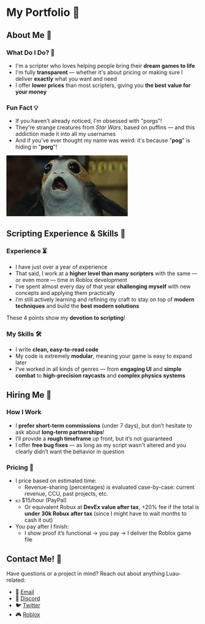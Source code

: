# My Portfolio 📁

## About Me 📝

### What Do I Do? 🔧

- I'm a scripter who loves helping people bring their **dream games to life**  
- I'm fully **transparent** — whether it's about pricing or making sure I deliver **exactly** what you want and need  
- I offer **lower prices** than most scripters, giving you **the best value for your money**  

### Fun Fact 💡

- If you haven't already noticed, I'm obsessed with "porgs"!  
- They're strange creatures from *Star Wars*, based on puffins — and this addiction made it into all my usernames  
- And if you've ever thought my name was weird: it's because "**pog**" is hiding in "**porg**"!  

![My Profile](https://raw.githubusercontent.com/POrGSrPOGS/POrGSrPOGS/main/images/Porg.jpg)

## Scripting Experience & Skills 💼

### Experience ⏳

- I have just over a year of experience  
- That said, I work at a **higher level than many scripters** with the same — or even more — time in Roblox development  
- I’ve spent almost every day of that year **challenging myself** with new concepts and applying them practically  
- I’m still actively learning and refining my craft to stay on top of **modern techniques** and build the **best modern solutions**  

These 4 points show my **devotion to scripting**!

### My Skills 🛠️

- I write **clean, easy-to-read code**  
- My code is extremely **modular**, meaning your game is easy to expand later  
- I've worked in all kinds of genres — from **engaging UI** and **simple combat** to **high-precision raycasts** and **complex physics systems**

## Hiring Me 🚀

### How I Work

- I **prefer short-term commissions** (under 7 days), but don’t hesitate to ask about **long-term partnerships**!  
- I’ll provide a **rough timeframe** up front, but it’s not guaranteed  
- I offer **free bug fixes** — as long as my script wasn't altered and you clearly didn’t want the behavior in question  

### Pricing 💸

- I price based on estimated time:
  - Revenue-sharing (percentages) is evaluated case-by-case: current revenue, CCU, past projects, etc.  
- 💵 $15/hour (PayPal)  
  - Or equivalent Robux at **DevEx value after tax**, +20% fee if the total is **under 30k Robux after tax** (since I might have to wait months to cash it out)  
- You pay after I finish:
  - I show proof it’s functional → you pay → I deliver the Roblox game file

## Contact Me! 📩

Have questions or a project in mind? Reach out about anything Luau-related:

- 📧 [Email](mailto:POrGSrPOGS@gmail.com)
- 💬 [Discord](https://discordapp.com/users/1089586133589045268) 
- 🐦 [Twitter](https://x.com/POrGSrPOGS)
- 🎮 [Roblox](https://roblox.com/users/4075244566/profile)
